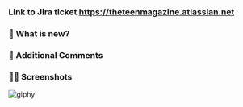 ### Link to Jira ticket <https://theteenmagazine.atlassian.net>

### 🥳 What is new?

### 🤔 Additional Comments

### 💋💋 Screenshots
![giphy](https://user-images.githubusercontent.com/24357628/215206298-86571328-1dee-4ae6-8276-8c0fac48d5ad.gif)
